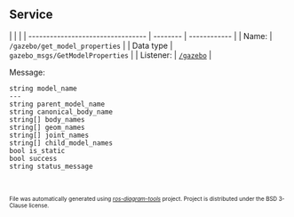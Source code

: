 <!--
File was automatically generated using 'ros-diagram-tools' project.
Project is distributed under the BSD 3-Clause license.
-->

## Service


|  |  |
| --------------------------------- | -------- | ------------ |
| Name: | `/gazebo/get_model_properties` |
| Data type | `gazebo_msgs/GetModelProperties` |
| Listener: | [`/gazebo`](n__gazebo.html) |

Message:
```
string model_name
---
string parent_model_name
string canonical_body_name
string[] body_names
string[] geom_names
string[] joint_names
string[] child_model_names
bool is_static
bool success
string status_message


```



</br>
<font size="1">
File was automatically generated using <a href="https://github.com/anetczuk/ros-diagram-tools"><i>ros-diagram-tools</i></a> project.
Project is distributed under the BSD 3-Clause license.
</font>
